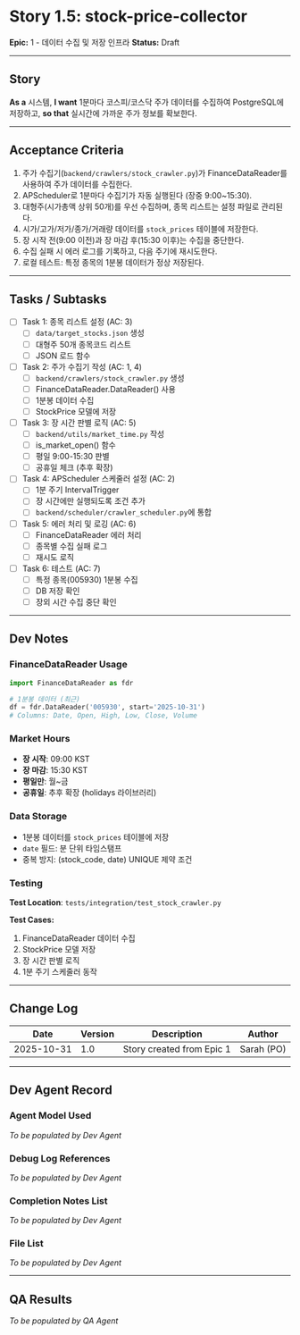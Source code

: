 # Story 1.5: stock-price-collector

**Epic:** 1 - 데이터 수집 및 저장 인프라
**Status:** Draft

---

## Story

**As a** 시스템,
**I want** 1분마다 코스피/코스닥 주가 데이터를 수집하여 PostgreSQL에 저장하고,
**so that** 실시간에 가까운 주가 정보를 확보한다.

---

## Acceptance Criteria

1. 주가 수집기(`backend/crawlers/stock_crawler.py`)가 FinanceDataReader를 사용하여 주가 데이터를 수집한다.
2. APScheduler로 1분마다 수집기가 자동 실행된다 (장중 9:00~15:30).
3. 대형주(시가총액 상위 50개)를 우선 수집하며, 종목 리스트는 설정 파일로 관리된다.
4. 시가/고가/저가/종가/거래량 데이터를 `stock_prices` 테이블에 저장한다.
5. 장 시작 전(9:00 이전)과 장 마감 후(15:30 이후)는 수집을 중단한다.
6. 수집 실패 시 에러 로그를 기록하고, 다음 주기에 재시도한다.
7. 로컬 테스트: 특정 종목의 1분봉 데이터가 정상 저장된다.

---

## Tasks / Subtasks

- [ ] Task 1: 종목 리스트 설정 (AC: 3)
  - [ ] `data/target_stocks.json` 생성
  - [ ] 대형주 50개 종목코드 리스트
  - [ ] JSON 로드 함수

- [ ] Task 2: 주가 수집기 작성 (AC: 1, 4)
  - [ ] `backend/crawlers/stock_crawler.py` 생성
  - [ ] FinanceDataReader.DataReader() 사용
  - [ ] 1분봉 데이터 수집
  - [ ] StockPrice 모델에 저장

- [ ] Task 3: 장 시간 판별 로직 (AC: 5)
  - [ ] `backend/utils/market_time.py` 작성
  - [ ] is_market_open() 함수
  - [ ] 평일 9:00-15:30 판별
  - [ ] 공휴일 체크 (추후 확장)

- [ ] Task 4: APScheduler 스케줄러 설정 (AC: 2)
  - [ ] 1분 주기 IntervalTrigger
  - [ ] 장 시간에만 실행되도록 조건 추가
  - [ ] `backend/scheduler/crawler_scheduler.py`에 통합

- [ ] Task 5: 에러 처리 및 로깅 (AC: 6)
  - [ ] FinanceDataReader 에러 처리
  - [ ] 종목별 수집 실패 로그
  - [ ] 재시도 로직

- [ ] Task 6: 테스트 (AC: 7)
  - [ ] 특정 종목(005930) 1분봉 수집
  - [ ] DB 저장 확인
  - [ ] 장외 시간 수집 중단 확인

---

## Dev Notes

### FinanceDataReader Usage

```python
import FinanceDataReader as fdr

# 1분봉 데이터 (최근)
df = fdr.DataReader('005930', start='2025-10-31')
# Columns: Date, Open, High, Low, Close, Volume
```

### Market Hours

- **장 시작**: 09:00 KST
- **장 마감**: 15:30 KST
- **평일만**: 월~금
- **공휴일**: 추후 확장 (holidays 라이브러리)

### Data Storage

- 1분봉 데이터를 `stock_prices` 테이블에 저장
- `date` 필드: 분 단위 타임스탬프
- 중복 방지: (stock_code, date) UNIQUE 제약 조건

### Testing

**Test Location**: `tests/integration/test_stock_crawler.py`

**Test Cases:**
1. FinanceDataReader 데이터 수집
2. StockPrice 모델 저장
3. 장 시간 판별 로직
4. 1분 주기 스케줄러 동작

---

## Change Log

| Date | Version | Description | Author |
|------|---------|-------------|--------|
| 2025-10-31 | 1.0 | Story created from Epic 1 | Sarah (PO) |

---

## Dev Agent Record

### Agent Model Used

_To be populated by Dev Agent_

### Debug Log References

_To be populated by Dev Agent_

### Completion Notes List

_To be populated by Dev Agent_

### File List

_To be populated by Dev Agent_

---

## QA Results

_To be populated by QA Agent_
